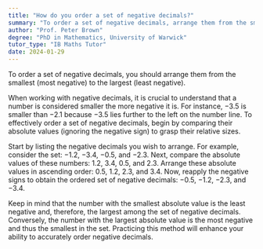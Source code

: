 ```yaml
---
title: "How do you order a set of negative decimals?"
summary: "To order a set of negative decimals, arrange them from the smallest (most negative) to the largest (least negative)."
author: "Prof. Peter Brown"
degree: "PhD in Mathematics, University of Warwick"
tutor_type: "IB Maths Tutor"
date: 2024-01-29
---
```


To order a set of negative decimals, you should arrange them from the smallest (most negative) to the largest (least negative).

When working with negative decimals, it is crucial to understand that a number is considered smaller the more negative it is. For instance, $-3.5$ is smaller than $-2.1$ because $-3.5$ lies further to the left on the number line. To effectively order a set of negative decimals, begin by comparing their absolute values (ignoring the negative sign) to grasp their relative sizes.

Start by listing the negative decimals you wish to arrange. For example, consider the set: $-1.2$, $-3.4$, $-0.5$, and $-2.3$. Next, compare the absolute values of these numbers: $1.2$, $3.4$, $0.5$, and $2.3$. Arrange these absolute values in ascending order: $0.5$, $1.2$, $2.3$, and $3.4$. Now, reapply the negative signs to obtain the ordered set of negative decimals: $-0.5$, $-1.2$, $-2.3$, and $-3.4$.

Keep in mind that the number with the smallest absolute value is the least negative and, therefore, the largest among the set of negative decimals. Conversely, the number with the largest absolute value is the most negative and thus the smallest in the set. Practicing this method will enhance your ability to accurately order negative decimals.
    